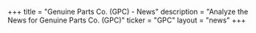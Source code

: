 +++
title = "Genuine Parts Co. (GPC) - News"
description = "Analyze the News for Genuine Parts Co. (GPC)"
ticker = "GPC"
layout = "news"
+++

